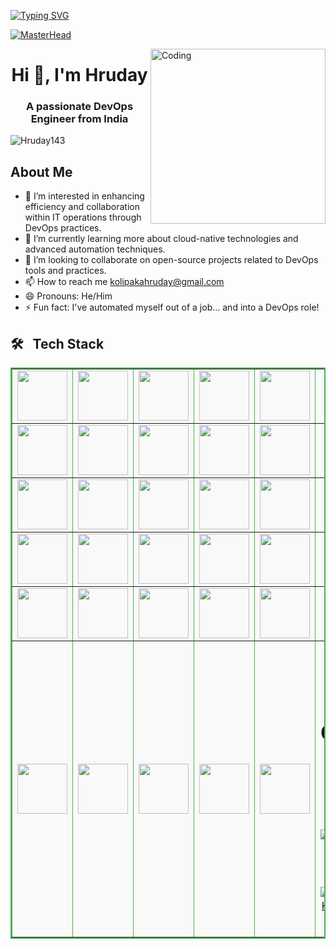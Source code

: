 [![Typing SVG](https://readme-typing-svg.demolab.com?font=Josefin+Sans&size=40&duration=1000&pause=500&color=00E4A9&width=600&&repeat=true&height=70&lines=Hey!;Nice+to+Meet+you...%F0%9F%98%83%09;I'm+HRUDAY+KOLIPAKA;DevOps+Engineer)](https://git.io/typing-svg)

[![MasterHead](https://www.veracode.com/sites/default/files/2021-02/hackergames-hero-main.jpg)](https://codegrills.in)

<img align="right" alt="Coding" width="280" src="https://media.tenor.com/rePDfDWO3XoAAAAd/hacking.gif">
<h1 align="center">Hi 👋, I'm Hruday</h1>
<h3 align="center">A passionate DevOps Engineer from India</h3>

<p align="left"> <img src="https://komarev.com/ghpvc/?username=Hruday143&label=Profile%20views&color=0e75b6&style=flat" alt="Hruday143" /> </p>




## About Me
- 👀 I’m interested in enhancing efficiency and collaboration within IT operations through DevOps practices.  
- 🌱 I’m currently learning more about cloud-native technologies and advanced automation techniques.
- 💞️ I’m looking to collaborate on open-source projects related to DevOps tools and practices.
- 📫 How to reach me kolipakahruday@gmail.com  
- 😄 Pronouns: He/Him
- ⚡ Fun fact: I've automated myself out of a job... and into a DevOps role!

## 🛠 &nbsp; Tech Stack

<table border="1" cellspacing="0" cellpadding="10" style="border-collapse: collapse; width: 100%; max-width: 800px; margin: auto; border: 2px solid #4CAF50; background-color: #f9f9f9;">
    <tr>
        <td align='center'>
            <img src="https://media.tenor.com/S61VCO73mOAAAAAj/linux-tux.gif" width="80">
        </td>
        <td align='center'>
            <img src="https://img.icons8.com/color/96/000000/ubuntu.png" width="80">
        </td>
        <td align='center'>
            <img src="https://img.icons8.com/ios-filled/50/000000/centos.png" width="80">
        </td>
        <td align='center'>
            <img src="https://img.icons8.com/color/96/000000/red-hat.png" width="80">
        </td>
        <td align='center'>
            <img src="https://bitbucket.org/devopslogosgifs/documents/raw/3d7efe6fe664138cc915523d7f8d789e6b0dae6f/gifs/microsoft.gif" width="80">
        </td>
        <td align='center'>
            <img src="https://bitbucket.org/devopslogosgifs/documents/raw/3d7efe6fe664138cc915523d7f8d789e6b0dae6f/gifs/amazon.gif" width="80">
        </td>
    </tr>
    <tr>
        <td align='center'>
            <img src="https://bitbucket.org/devopslogosgifs/documents/raw/3d7efe6fe664138cc915523d7f8d789e6b0dae6f/gifs/Vagrant.gif" width="80">
        </td>
        <td align='center'>
            <img src="https://bitbucket.org/devopslogosgifs/documents/raw/3d7efe6fe664138cc915523d7f8d789e6b0dae6f/gifs/azure.gif" width="80">
        </td>
        <td align='center'>
            <img src="https://techstack-generator.vercel.app/aws-icon.svg" width="80">
        </td>
        <td align='center'>
            <img src="https://bitbucket.org/devopslogosgifs/documents/raw/3d7efe6fe664138cc915523d7f8d789e6b0dae6f/gifs/Google%20Cloud.gif" width="80">
        </td>
        <td align='center'>
            <img src="https://bitbucket.org/devopslogosgifs/documents/raw/3d7efe6fe664138cc915523d7f8d789e6b0dae6f/gifs/Grafana.gif" width="80">
        </td>
        <td align='center'>
            <img src="https://bitbucket.org/devopslogosgifs/documents/raw/3d7efe6fe664138cc915523d7f8d789e6b0dae6f/gifs/elastic.gif" width="80">
        </td>
    </tr>
    <tr>
        <td align='center'>
            <a href="https://softwarelife.github.io/devops/terraform/">
                <img src="https://www.svgrepo.com/show/376353/terraform.svg" width="80">
            </a>
        </td>
        <td align='center'>
            <a href="https://softwarelife.github.io/devops/ansible/">
                <img src="https://skillicons.dev/icons?i=ansible" width="80">
            </a>
        </td>
        <td align='center'>
            <img src="https://skillicons.dev/icons?i=bash" width="80">
        </td>
        <td align='center'>
            <img src="https://skillicons.dev/icons?i=powershell" width="80">
        </td>
        <td align='center'>
            <img src="https://bitbucket.org/devopslogosgifs/documents/raw/3d7efe6fe664138cc915523d7f8d789e6b0dae6f/gifs/Git.gif" width="80">
        </td>
        <td align='center'>
            <img src="https://miro.medium.com/v2/resize:fit:303/1*nViWw5hFgS7l3vu1RkO3YA.png" width="80">
        </td>
    </tr>
    <tr>
        <td align='center'>
            <img src="https://skillicons.dev/icons?i=jenkins" width="80">
        </td>
        <td align='center'>
            <img src="https://bitbucket.org/devopslogosgifs/documents/raw/3d7efe6fe664138cc915523d7f8d789e6b0dae6f/gifs/Azure%20Devops.gif" width="80">
        </td>
        <td align='center'>
            <img src="https://seeklogo.com/images/S/sonarcloud-logo-39208B5388-seeklogo.com.png" width="80">
        </td>
        <td align='center'>
            <a href="https://softwarelife.github.io/devops/docker-setup/">
                <img src="https://techstack-generator.vercel.app/docker-icon.svg" width="80">
            </a>
        </td>
        <td align='center'>
            <img src="https://techstack-generator.vercel.app/kubernetes-icon.svg" width="80">
        </td>
        <td align='center'>
            <img src="https://skillicons.dev/icons?i=vim" width="80">
        </td>
    </tr>
    <tr>
        <td align='center'>
            <img src="https://skillicons.dev/icons?i=vscode" width="80">
        </td>
        <td align='center'>
            <img src="https://skillicons.dev/icons?i=markdown" width="80">
        </td>
        <td align='center'>
            <img src="https://bitbucket.org/devopslogosgifs/documents/raw/3d7efe6fe664138cc915523d7f8d789e6b0dae6f/gifs/jenkins.gif" width="80">
        </td>
        <td align='center'>
            <img src="https://bitbucket.org/devopslogosgifs/documents/raw/3d7efe6fe664138cc915523d7f8d789e6b0dae6f/gifs/docker.gif" width="80">
        </td>
        <td align='center'>
            <img src="https://bitbucket.org/devopslogosgifs/documents/raw/3d7efe6fe664138cc915523d7f8d789e6b0dae6f/gifs/kubernetes.gif" width="80">
        </td>
        <td align='center'>
            <img src="https://bitbucket.org/devopslogosgifs/documents/raw/3d7efe6fe664138cc915523d7f8d789e6b0dae6f/gifs/mongodb.gif" width="80">
        </td>
    </tr>
    <tr>
        <td align='center'>
            <img src="https://bitbucket.org/devopslogosgifs/documents/raw/3d7efe6fe664138cc915523d7f8d789e6b0dae6f/gifs/elastic.gif" width="80">
        </td>
        <td align='center'>
            <img src="https://bitbucket.org/devopslogosgifs/documents/raw/3d7efe6fe664138cc915523d7f8d789e6b0dae6f/gifs/aws.gif" width="80">
        </td>
        <td align='center'>
            <img src="https://bitbucket.org/devopslogosgifs/documents/raw/3d7efe6fe664138cc915523d7f8d789e6b0dae6f/gifs/azure.gif" width="80">
        </td>
        <td align='center'>
            <img src="https://bitbucket.org/devopslogosgifs/documents/raw/3d7efe6fe664138cc915523d7f8d789e6b0dae6f/gifs/terraform.gif" width="80">
        </td>
        <td align='center'>
            <img src="https://bitbucket.org/devopslogosgifs/documents/raw/3d7efe6fe664138cc915523d7f8d789e6b0dae6f/gifs/ansible.gif" width="80">
        </td>
        <td align='center'>
            <img src="https://bitbucket.org/devopslogosgifs/documents/raw/3d7efe6fe664138cc915523d7f8d789e6b0dae6f/gifs/bash.gif" width="80">





# Connect with me:

[![LinkedIn](https://img.icons8.com/color/96/000000/linkedin.png)](https://www.linkedin.com/in/hruday-kolipaka/)

<p><img align="left" src="https://github-readme-stats.vercel.app/api/top-langs?username=Hruday143&show_icons=true&locale=en&layout=compact" alt="Hruday143" /></p>

<p>&nbsp;<img align="center" src="https://github-readme-stats.vercel.app/api?username=Hruday143&show_icons=true&locale=en" alt="Hruday143" /></p>

<p><img align="center" src="https://github-readme-streak-stats.herokuapp.com/?user=Hruday143&" alt="Hruday143" /></p>

[![Hruday Kolipaka's github activity graph](https://github-readme-activity-graph.vercel.app/graph?username=Hruday143&theme=react-dark)](https://github.com/Hruday143/github-readme-activity-graph)


<!---
Hruday143/Hruday143 is a ✨ special ✨ repository because its `README.md` (this file) appears on your GitHub profile.
You can click the Preview link to take a look at your changes.
--->
